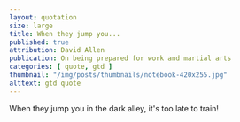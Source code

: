 ```yaml
---
layout: quotation
size: large
title: When they jump you...
published: true
attribution: David Allen
publication: On being prepared for work and martial arts
categories: [ quote, gtd ]
thumbnail: "/img/posts/thumbnails/notebook-420x255.jpg"
alttext: gtd quote
---
```


When they jump you in the dark alley, it's too late to train!